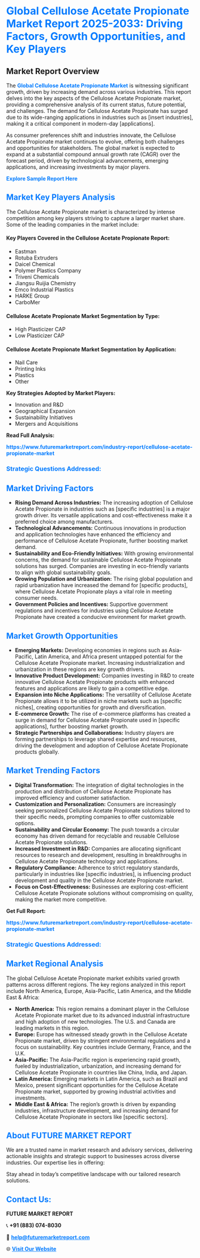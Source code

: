 <h1 style="color: #007BFF;">Global Cellulose Acetate Propionate Market Report 2025-2033: Driving Factors, Growth Opportunities, and Key Players</h1>

<section id="overview">
<h2>Market Report Overview</h2>
<p>The <a href="https://www.futuremarketreport.com/industry-report/cellulose-acetate-propionate-market" style="color: #007BFF; text-decoration: none;"><strong>Global Cellulose Acetate Propionate Market</strong></a> is witnessing significant growth, driven by increasing demand across various industries. This report delves into the key aspects of the Cellulose Acetate Propionate market, providing a comprehensive analysis of its current status, future potential, and challenges. The demand for Cellulose Acetate Propionate has surged due to its wide-ranging applications in industries such as [insert industries], making it a critical component in modern-day [applications].</p>
<p>As consumer preferences shift and industries innovate, the Cellulose Acetate Propionate market continues to evolve, offering both challenges and opportunities for stakeholders. The global market is expected to expand at a substantial compound annual growth rate (CAGR) over the forecast period, driven by technological advancements, emerging applications, and increasing investments by major players.</p>
</section>

<section id="overview">
<p><a href="https://www.futuremarketreport.com/request-sample/reportId=106056" style="color: #007BFF; text-decoration: none;"><strong>Explore Sample Report Here</strong></a></p>
</section>

<section id="key-players">
<h2 style="color: #007BFF;">Market Key Players Analysis</h2>
<p>The Cellulose Acetate Propionate market is characterized by intense competition among key players striving to capture a larger market share. Some of the leading companies in the market include:</p>
<h4>Key Players Covered in the Cellulose Acetate Propionate Report:</h4>
<ul><li>Eastman</li><li>Rotuba Extruders</li><li>Daicel Chemical</li><li>Polymer Plastics Company</li><li>Triveni Chemicals</li><li>Jiangsu Ruijia Chemistry</li><li>Emco Industrial Plastics</li><li>HARKE Group</li><li>CarboMer</li></ul>
<h4>Cellulose Acetate Propionate Market Segmentation by Type:</h4>
<ul><li>High Plasticizer CAP</li><li>Low Plasticizer CAP</li></ul>

<h4>Cellulose Acetate Propionate Market Segmentation by Application:</h4>
<ul><li>Nail Care</li><li>Printing Inks</li><li>Plastics</li><li>Other</li></ul>
<p><strong>Key Strategies Adopted by Market Players:</strong></p>
<ul>
<li>Innovation and R&D</li>
<li>Geographical Expansion</li>
<li>Sustainability Initiatives</li>
<li>Mergers and Acquisitions</li>
</ul>
</section>

<section>
<p><strong>Read Full Analysis: </strong></p><a href="https://www.futuremarketreport.com/industry-report/cellulose-acetate-propionate-market" style="color: #007BFF; text-decoration: none;"><strong>https://www.futuremarketreport.com/industry-report/cellulose-acetate-propionate-market</strong></a>
<h3 style="color: #007BFF;">Strategic Questions Addressed:</h3>
</section>

<section id="driving-factors">
<h2 style="color: #007BFF;">Market Driving Factors</h2>
<ul>
<li><strong>Rising Demand Across Industries:</strong> The increasing adoption of Cellulose Acetate Propionate in industries such as [specific industries] is a major growth driver. Its versatile applications and cost-effectiveness make it a preferred choice among manufacturers.</li>
<li><strong>Technological Advancements:</strong> Continuous innovations in production and application technologies have enhanced the efficiency and performance of Cellulose Acetate Propionate, further boosting market demand.</li>
<li><strong>Sustainability and Eco-Friendly Initiatives:</strong> With growing environmental concerns, the demand for sustainable Cellulose Acetate Propionate solutions has surged. Companies are investing in eco-friendly variants to align with global sustainability goals.</li>
<li><strong>Growing Population and Urbanization:</strong> The rising global population and rapid urbanization have increased the demand for [specific products], where Cellulose Acetate Propionate plays a vital role in meeting consumer needs.</li>
<li><strong>Government Policies and Incentives:</strong> Supportive government regulations and incentives for industries using Cellulose Acetate Propionate have created a conducive environment for market growth.</li>
</ul>
</section>

<section id="growth-opportunities">
<h2 style="color: #007BFF;">Market Growth Opportunities</h2>
<ul>
<li><strong>Emerging Markets:</strong> Developing economies in regions such as Asia-Pacific, Latin America, and Africa present untapped potential for the Cellulose Acetate Propionate market. Increasing industrialization and urbanization in these regions are key growth drivers.</li>
<li><strong>Innovative Product Development:</strong> Companies investing in R&D to create innovative Cellulose Acetate Propionate products with enhanced features and applications are likely to gain a competitive edge.</li>
<li><strong>Expansion into Niche Applications:</strong> The versatility of Cellulose Acetate Propionate allows it to be utilized in niche markets such as [specific niches], creating opportunities for growth and diversification.</li>
<li><strong>E-commerce Growth:</strong> The rise of e-commerce platforms has created a surge in demand for Cellulose Acetate Propionate used in [specific applications], further boosting market growth.</li>
<li><strong>Strategic Partnerships and Collaborations:</strong> Industry players are forming partnerships to leverage shared expertise and resources, driving the development and adoption of Cellulose Acetate Propionate products globally.</li>
</ul>
</section>

<section id="trending-factors">
<h2 style="color: #007BFF;">Market Trending Factors</h2>
<ul>
<li><strong>Digital Transformation:</strong> The integration of digital technologies in the production and distribution of Cellulose Acetate Propionate has improved efficiency and customer satisfaction.</li>
<li><strong>Customization and Personalization:</strong> Consumers are increasingly seeking personalized Cellulose Acetate Propionate solutions tailored to their specific needs, prompting companies to offer customizable options.</li>
<li><strong>Sustainability and Circular Economy:</strong> The push towards a circular economy has driven demand for recyclable and reusable Cellulose Acetate Propionate solutions.</li>
<li><strong>Increased Investment in R&D:</strong> Companies are allocating significant resources to research and development, resulting in breakthroughs in Cellulose Acetate Propionate technology and applications.</li>
<li><strong>Regulatory Compliance:</strong> Adherence to strict regulatory standards, particularly in industries like [specific industries], is influencing product development and quality in the Cellulose Acetate Propionate market.</li>
<li><strong>Focus on Cost-Effectiveness:</strong> Businesses are exploring cost-efficient Cellulose Acetate Propionate solutions without compromising on quality, making the market more competitive.</li>
</ul>
</section>

<section>
<p><strong>Get Full Report: </strong></p><a href="https://www.futuremarketreport.com/industry-report/cellulose-acetate-propionate-market" style="color: #007BFF; text-decoration: none;"><strong>https://www.futuremarketreport.com/industry-report/cellulose-acetate-propionate-market</strong></a>
<h3 style="color: #007BFF;">Strategic Questions Addressed:</h3>
</section>


<section id="regional-analysis">
<h2 style="color: #007BFF;">Market Regional Analysis</h2>
<p>The global Cellulose Acetate Propionate market exhibits varied growth patterns across different regions. The key regions analyzed in this report include North America, Europe, Asia-Pacific, Latin America, and the Middle East & Africa:</p>
<ul>
<li><strong>North America:</strong> This region remains a dominant player in the Cellulose Acetate Propionate market due to its advanced industrial infrastructure and high adoption of new technologies. The U.S. and Canada are leading markets in this region.</li>
<li><strong>Europe:</strong> Europe has witnessed steady growth in the Cellulose Acetate Propionate market, driven by stringent environmental regulations and a focus on sustainability. Key countries include Germany, France, and the U.K.</li>
<li><strong>Asia-Pacific:</strong> The Asia-Pacific region is experiencing rapid growth, fueled by industrialization, urbanization, and increasing demand for Cellulose Acetate Propionate in countries like China, India, and Japan.</li>
<li><strong>Latin America:</strong> Emerging markets in Latin America, such as Brazil and Mexico, present significant opportunities for the Cellulose Acetate Propionate market, supported by growing industrial activities and investments.</li>
<li><strong>Middle East & Africa:</strong> The region’s growth is driven by expanding industries, infrastructure development, and increasing demand for Cellulose Acetate Propionate in sectors like [specific sectors].</li>
</ul>
</section>

<footer>
<h2 style="color: #007BFF;">About FUTURE MARKET REPORT</h2>
<p>We are a trusted name in market research and advisory services, delivering actionable insights and strategic support to businesses across diverse industries. Our expertise lies in offering:</p>

<p>Stay ahead in today’s competitive landscape with our tailored research solutions.</p>

<h2 style="color: #007BFF;">Contact Us:</h2>
<p><strong>FUTURE MARKET REPORT</strong></p>
<p>📞 <strong>+91 (883) 074-8030</strong></p>
<p>📧 <strong><a href="mailto:help@futuremarketreport.com" style="color: #007BFF;">help@futuremarketreport.com</a></strong></p>
<p>🌐 <strong><a href="https://www.futuremarketreport.com/" style="color: #007BFF;">Visit Our Website</a></strong></p>
</footer>